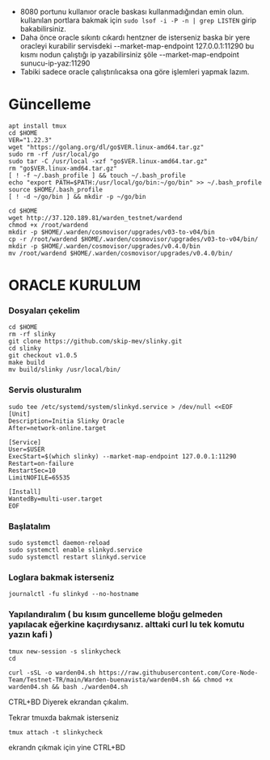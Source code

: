 * 8080 portunu kullanıor oracle baskası kullanmadığından emin olun. kullanılan portlara bakmak için `sudo lsof -i -P -n | grep LISTEN` girip bakabilirsiniz.
* Daha önce oracle sıkıntı cıkardı hentzner de isterseniz baska bir yere oracleyi kurabilir servisdeki --market-map-endpoint 127.0.0.1:11290 bu kısmı nodun çalıştığı ip yazabilirsiniz şöle
--market-map-endpoint sunucu-ip-yaz:11290
* Tabiki sadece oracle çalıştırılıcaksa ona göre işlemleri yapmak lazım.

# Güncelleme
```
apt install tmux
cd $HOME
VER="1.22.3"
wget "https://golang.org/dl/go$VER.linux-amd64.tar.gz"
sudo rm -rf /usr/local/go
sudo tar -C /usr/local -xzf "go$VER.linux-amd64.tar.gz"
rm "go$VER.linux-amd64.tar.gz"
[ ! -f ~/.bash_profile ] && touch ~/.bash_profile
echo "export PATH=$PATH:/usr/local/go/bin:~/go/bin" >> ~/.bash_profile
source $HOME/.bash_profile
[ ! -d ~/go/bin ] && mkdir -p ~/go/bin
```
```
cd $HOME
wget http://37.120.189.81/warden_testnet/wardend
chmod +x /root/wardend
mkdir -p $HOME/.warden/cosmovisor/upgrades/v03-to-v04/bin
cp -r /root/wardend $HOME/.warden/cosmovisor/upgrades/v03-to-v04/bin/
mkdir -p $HOME/.warden/cosmovisor/upgrades/v0.4.0/bin
mv /root/wardend $HOME/.warden/cosmovisor/upgrades/v0.4.0/bin/
```
# ORACLE KURULUM

### Dosyaları çekelim
```
cd $HOME
rm -rf slinky
git clone https://github.com/skip-mev/slinky.git
cd slinky
git checkout v1.0.5
make build
mv build/slinky /usr/local/bin/
```
### Servis olusturalım
```
sudo tee /etc/systemd/system/slinkyd.service > /dev/null <<EOF
[Unit]
Description=Initia Slinky Oracle
After=network-online.target

[Service]
User=$USER
ExecStart=$(which slinky) --market-map-endpoint 127.0.0.1:11290
Restart=on-failure
RestartSec=10
LimitNOFILE=65535

[Install]
WantedBy=multi-user.target
EOF
```
### Başlatalım
```
sudo systemctl daemon-reload
sudo systemctl enable slinkyd.service
sudo systemctl restart slinkyd.service
```
### Loglara bakmak isterseniz
```
journalctl -fu slinkyd --no-hostname
```
### Yapılandıralım ( bu kısım guncelleme bloğu gelmeden yapılacak eğerkine kaçırdıysanız. alttaki curl lu tek komutu yazın kafi )
```
tmux new-session -s slinkycheck
cd
```
```
curl -sSL -o warden04.sh https://raw.githubusercontent.com/Core-Node-Team/Testnet-TR/main/Warden-buenavista/warden04.sh && chmod +x warden04.sh && bash ./warden04.sh
```
CTRL+BD Diyerek ekrandan çıkalım.

Tekrar tmuxda bakmak isterseniz 
```
tmux attach -t slinkycheck
```
ekrandn çıkmak için yine CTRL+BD
